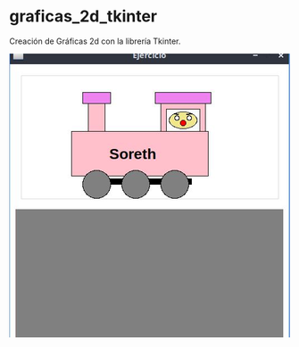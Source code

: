 # graficas_2d_tkinter
Creación de Gráficas 2d con la librería Tkinter.

![imagen](img/screen.jpg "imagen")